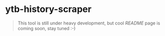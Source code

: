 # ytb-history-scraper

> This tool is still under heavy development, but cool _README_ page is coming soon, stay tuned :-)
